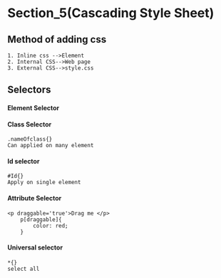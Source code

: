 # Section_5(Cascading Style Sheet)

## Method of adding css 
    1. Inline css -->Element
    2. Internal CSS-->Web page
    3. External CSS-->style.css

## Selectors

#### Element Selector
#### Class Selector
    .nameOfclass{}
    Can applied on many element
#### Id selector
    #Id{}
    Apply on single element
#### Attribute Selector
    <p draggable='true'>Drag me </p>
        p[draggable]{
            color: red;
        }
#### Universal selector
    *{}
    select all

